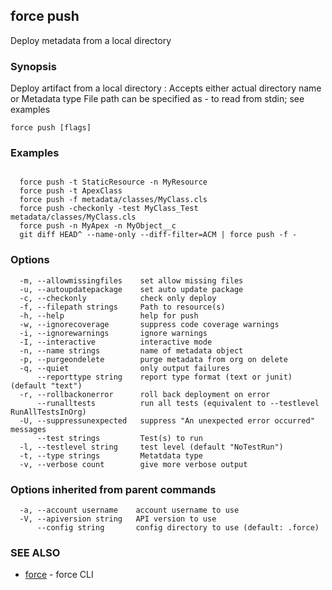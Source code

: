 ## force push

Deploy metadata from a local directory

### Synopsis


Deploy artifact from a local directory
<metadata>: Accepts either actual directory name or Metadata type
File path can be specified as - to read from stdin; see examples


```
force push [flags]
```

### Examples

```

  force push -t StaticResource -n MyResource
  force push -t ApexClass
  force push -f metadata/classes/MyClass.cls
  force push -checkonly -test MyClass_Test metadata/classes/MyClass.cls
  force push -n MyApex -n MyObject__c
  git diff HEAD^ --name-only --diff-filter=ACM | force push -f -

```

### Options

```
  -m, --allowmissingfiles    set allow missing files
  -u, --autoupdatepackage    set auto update package
  -c, --checkonly            check only deploy
  -f, --filepath strings     Path to resource(s)
  -h, --help                 help for push
  -w, --ignorecoverage       suppress code coverage warnings
  -i, --ignorewarnings       ignore warnings
  -I, --interactive          interactive mode
  -n, --name strings         name of metadata object
  -p, --purgeondelete        purge metadata from org on delete
  -q, --quiet                only output failures
      --reporttype string    report type format (text or junit) (default "text")
  -r, --rollbackonerror      roll back deployment on error
      --runalltests          run all tests (equivalent to --testlevel RunAllTestsInOrg)
  -U, --suppressunexpected   suppress "An unexpected error occurred" messages
      --test strings         Test(s) to run
  -l, --testlevel string     test level (default "NoTestRun")
  -t, --type strings         Metatdata type
  -v, --verbose count        give more verbose output
```

### Options inherited from parent commands

```
  -a, --account username    account username to use
  -V, --apiversion string   API version to use
      --config string       config directory to use (default: .force)
```

### SEE ALSO

* [force](force.md)	 - force CLI

